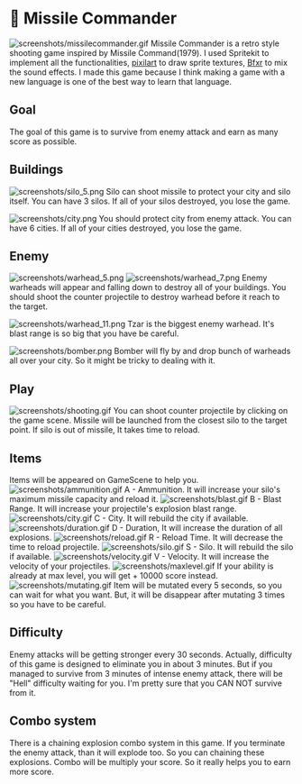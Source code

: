 # 🚀 Missile Commander
![screenshots/missilecommander.gif](screenshots/missilecommander.gif)
Missile Commander is a retro style shooting game inspired by Missile Command(1979). I used Spritekit to implement all the functionalities, [pixilart](pixilart.com) to draw sprite textures, [Bfxr](https://www.bfxr.net/) to mix the sound effects. 
I made this game because I think making a game with a new language is one of the best way to learn that language.

## Goal
The goal of this game is to survive from enemy attack and earn as many score as possible. 

## Buildings
![screenshots/silo_5.png](screenshots/silo_5.png)
Silo can shoot missile to protect your city and silo itself. You can have 3 silos. If all of your silos destroyed, you lose the game.

![screenshots/city.png](screenshots/city.png) 
You should protect city from enemy attack. You can have 6 cities. If all of your cities destroyed, you lose the game.

## Enemy
![screenshots/warhead_5.png](screenshots/warhead_5.png)
![screenshots/warhead_7.png](screenshots/warhead_7.png)
Enemy warheads will appear and falling down to destroy all of your buildings. You should shoot the counter projectile to destroy warhead before it reach to the target.

![screenshots/warhead_11.png](screenshots/warhead_11.png)
Tzar is the biggest enemy warhead. It's blast range is so big that you have be careful.

![screenshots/bomber.png](screenshots/bomber.png)
 Bomber will fly by and drop bunch of warheads all over your city. So it might be tricky to dealing with it. 

## Play
![screenshots/shooting.gif](screenshots/shooting.gif)
You can shoot counter projectile by clicking on the game scene. Missile will be launched from the closest silo to the target point. If silo is out of missile, It takes time to reload. 

## Items
Items will be appeared on GameScene to help you. 
![screenshots/ammunition.gif](screenshots/ammunition.gif)
A - Ammunition. It will increase your silo's maximum missile capacity and reload it.
![screenshots/blast.gif](screenshots/blast.gif)
B - Blast Range. It will increase your projectile's explosion blast range.
![screenshots/city.gif](screenshots/city.gif)
C - City. It will rebuild the city if available.
![screenshots/duration.gif](screenshots/duration.gif)
D - Duration, It will increase the duration of all explosions.
![screenshots/reload.gif](screenshots/reload.gif)
R - Reload Time. It will decrease the time to reload projectile.
![screenshots/silo.gif](screenshots/silo.gif)
S - Silo. It will rebuild the silo if available.
![screenshots/velocity.gif](screenshots/velocity.gif)
V - Velocity. It will increase the velocity of your projectiles.
![screenshots/maxlevel.gif](screenshots/maxlevel.gif)
If your ability is already at max level, you will get + 10000 score instead.
![screenshots/mutating.gif](screenshots/mutating.gif)
Item will be mutated every 5 seconds, so you can wait for what you want. But, it will be disappear after mutating 3 times so you have to be careful.

## Difficulty
Enemy attacks will be getting stronger every 30 seconds. Actually, difficulty of this game is designed to eliminate you in about 3 minutes. But if you managed to survive from 3 minutes of intense enemy attack, there will be "Hell" difficulty waiting for you. I'm pretty sure that you CAN NOT survive from it.

## Combo system
There is a chaining explosion combo system in this game. If you terminate the enemy attack, than it will explode too. So you can chaining these explosions. Combo will be multiply your score. So it really helps you to earn more score.